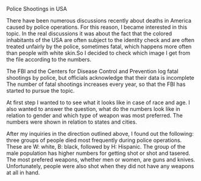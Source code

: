 Police Shootings in USA

There have been numerous discussions recently about deaths in America caused by police operations. For this reason, I became interested in this topic.
In the real discussions it was about the fact that the colored inhabitants of the USA are often subject to the identity check and are often treated unfairly by the police, sometimes fatal, which happens more often than people with white skin.So I decided to check which image I get from the file according to the numbers.

The FBI and the Centers for Disease Control and Prevention log fatal shootings by police, but officials acknowledge that their data is incomplete The number of fatal shootings increases every year, so that the FBI has started to pursue the topic.

At first step I wanted to to see what it looks like in case of race and age. I also wanted to answer the question, what do the numbers look like in relation to gender and which type of weapon was most preferred. The numbers were shown in relation to states and cities.

After my inquiries in the direction outlined above, I found out the following: three groups of people died most frequently during police operations. These are W: white, B: black, followed by H: Hispanic. The group of the male population has higher numbers for getting shot or shot and tasered. The most prefered weapons, whether men or women, are guns and knives. Unfortunately, people were also shot when they did not have any weapons at all in hand.
